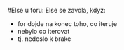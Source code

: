 #Else u foru:
Else se zavola, kdyz: 
- for dojde na konec toho, co iteruje   
- nebylo co iterovat
- tj. nedoslo k brake
